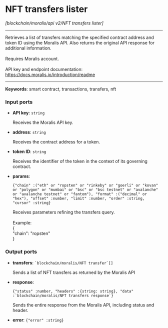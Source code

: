 # NFT transfers lister

_[blockchain/moralis/api v2/NFT transfers lister]_

---

Retrieves a list of transfers matching the specified contract address and token ID using the Moralis API. Also returns the original API response for additional information.<br>
<br>
Requires Moralis account.<br>
<br>
API key and endpoint documentation:<br>
https://docs.moralis.io/introduction/readme<br>

---

__Keywords__: smart contract, transactions, transfers, nft

### Input ports

* __API key__: ` string `

    Receives the Moralis API key.<br>


* __address__: ` string `

    Receives the contract address for a token.<br>


* __token ID__: ` string `

    Receives the identifier of the token in the context of its governing contract.<br>


* __params__: 
    ```
    {"chain" :("eth" or "ropsten" or "rinkeby" or "goerli" or "kovan" or "polygon" or "mumbai" or "bsc" or "bsc testnet" or "avalanche" or "avalanche testnet" or "fantom"), "format" :("decimal" or "hex"), "offset" :number, "limit" :number, "order" :string, "cursor" :string}
    ```

    Receives parameters refining the transfers query.<br>
    <br>
    Example:<br>
    {<br>
      "chain": "ropsten"<br>
    }<br>

### Output ports

* __transfers__: `` `blockchain/moralis/NFT transfer`[] ``

    Sends a list of NFT transfers as returned by the Moralis API<br>


* __response__: 
    ```
    {"status" :number, "headers" :{string: string}, "data" :`blockchain/moralis/NFT transfers response`}
    ```

    Sends the entire response from the Moralis API, including status and header.<br>


* __error__: ` {"error" :string} `

